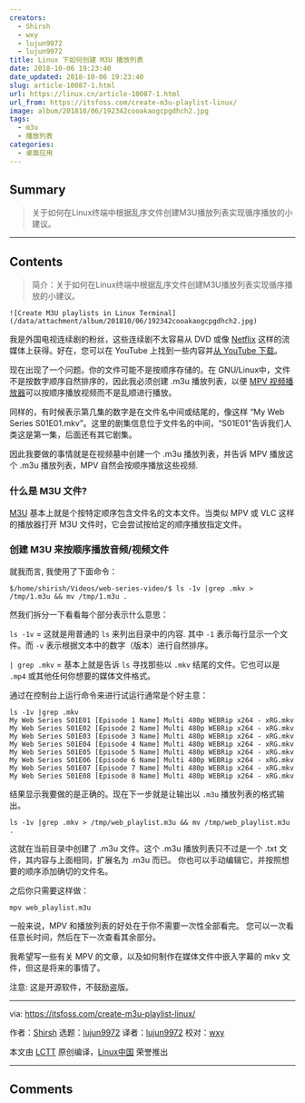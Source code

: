 ```yaml
---
creators:
  - Shirsh
  - wxy
  - lujun9972
  - lujun9972
title: Linux 下如何创建 M3U 播放列表
date: 2018-10-06 19:23:40
date_updated: 2018-10-06 19:23:40
slug: article-10087-1.html
url: https://linux.cn/article-10087-1.html
url_from: https://itsfoss.com/create-m3u-playlist-linux/
image: album/201810/06/192342cooakaogcpgdhch2.jpg
tags:
  - m3u
  - 播放列表
categories:
  - 桌面应用
---
```


## Summary

> 关于如何在Linux终端中根据乱序文件创建M3U播放列表实现循序播放的小建议。

***

<!-- more -->

## Contents

> 
> 简介：关于如何在Linux终端中根据乱序文件创建M3U播放列表实现循序播放的小建议。
> 
> 
> 

`![Create M3U playlists in Linux Terminal](/data/attachment/album/201810/06/192342cooakaogcpgdhch2.jpg)`

我是外国电视连续剧的粉丝，这些连续剧不太容易从 DVD 或像 [Netflix](https://itsfoss.com/netflix-open-source-ai/) 这样的流媒体上获得。好在，您可以在 YouTube 上找到一些内容并[从 YouTube 下载](https://itsfoss.com/download-youtube-linux/)。

现在出现了一个问题。你的文件可能不是按顺序存储的。在 GNU/Linux中，文件不是按数字顺序自然排序的，因此我必须创建 .m3u 播放列表，以便 [MPV 视频播放器](https://itsfoss.com/mpv-video-player/)可以按顺序播放视频而不是乱顺进行播放。

同样的，有时候表示第几集的数字是在文件名中间或结尾的，像这样 “My Web Series S01E01.mkv”。这里的剧集信息位于文件名的中间，“S01E01”告诉我们人类这是第一集，后面还有其它剧集。

因此我要做的事情就是在视频墓中创建一个 .m3u 播放列表，并告诉 MPV 播放这个 .m3u 播放列表，MPV 自然会按顺序播放这些视频.

### 什么是 M3U 文件?

[M3U](https://en.wikipedia.org/wiki/M3U) 基本上就是个按特定顺序包含文件名的文本文件。当类似 MPV 或 VLC 这样的播放器打开 M3U 文件时，它会尝试按给定的顺序播放指定文件。

### 创建 M3U 来按顺序播放音频/视频文件

就我而言, 我使用了下面命令：

```shell
$/home/shirish/Videos/web-series-video/$ ls -1v |grep .mkv > /tmp/1.m3u && mv /tmp/1.m3u .
```

然我们拆分一下看看每个部分表示什么意思：

`ls -1v` = 这就是用普通的 `ls` 来列出目录中的内容. 其中 `-1` 表示每行显示一个文件。而 `-v` 表示根据文本中的数字（版本）进行自然排序。

`| grep .mkv` = 基本上就是告诉 `ls` 寻找那些以 `.mkv` 结尾的文件。它也可以是 `.mp4` 或其他任何你想要的媒体文件格式。

通过在控制台上运行命令来进行试运行通常是个好主意：

```shell
ls -1v |grep .mkv
My Web Series S01E01 [Episode 1 Name] Multi 480p WEBRip x264 - xRG.mkv
My Web Series S01E02 [Episode 2 Name] Multi 480p WEBRip x264 - xRG.mkv
My Web Series S01E03 [Episode 3 Name] Multi 480p WEBRip x264 - xRG.mkv
My Web Series S01E04 [Episode 4 Name] Multi 480p WEBRip x264 - xRG.mkv
My Web Series S01E05 [Episode 5 Name] Multi 480p WEBRip x264 - xRG.mkv
My Web Series S01E06 [Episode 6 Name] Multi 480p WEBRip x264 - xRG.mkv
My Web Series S01E07 [Episode 7 Name] Multi 480p WEBRip x264 - xRG.mkv
My Web Series S01E08 [Episode 8 Name] Multi 480p WEBRip x264 - xRG.mkv
```

结果显示我要做的是正确的。现在下一步就是让输出以 `.m3u` 播放列表的格式输出。

```shell
ls -1v |grep .mkv > /tmp/web_playlist.m3u && mv /tmp/web_playlist.m3u .
```

这就在当前目录中创建了 .m3u 文件。这个 .m3u 播放列表只不过是一个 .txt 文件，其内容与上面相同，扩展名为 .m3u 而已。 你也可以手动编辑它，并按照想要的顺序添加确切的文件名。

之后你只需要这样做：

```shell
mpv web_playlist.m3u
```

一般来说，MPV 和播放列表的好处在于你不需要一次性全部看完。 您可以一次看任意长时间，然后在下一次查看其余部分。

我希望写一些有关 MPV 的文章，以及如何制作在媒体文件中嵌入字幕的 mkv 文件，但这是将来的事情了。

注意: 这是开源软件，不鼓励盗版。

---

via: <https://itsfoss.com/create-m3u-playlist-linux/>

作者：[Shirsh](https://itsfoss.com/author/shirish/) 选题：[lujun9972](https://github.com/lujun9972) 译者：[lujun9972](https://github.com/lujun9972) 校对：[wxy](https://github.com/wxy)

本文由 [LCTT](https://github.com/LCTT/TranslateProject) 原创编译，[Linux中国](https://linux.cn/) 荣誉推出

***

## Comments
